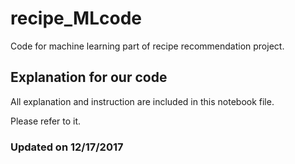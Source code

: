 # recipe_MLcode
Code for machine learning part of recipe recommendation project.

## Explanation for our code
All explanation and instruction are included in this notebook file.

Please refer to it.

### Updated on 12/17/2017
